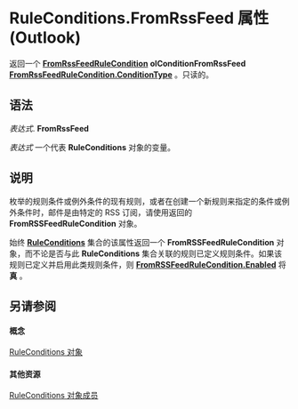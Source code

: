 
# RuleConditions.FromRssFeed 属性 (Outlook)

返回一个 **[FromRssFeedRuleCondition](8de6e629-7e3d-b4df-d758-a5bff3abd6a1.md)** **olConditionFromRssFeed** **[FromRssFeedRuleCondition.ConditionType](a1204589-48bd-bafa-fd1e-b1aae9a3bb86.md)** 。只读的。


## 语法

 _表达式_. **FromRssFeed**

 _表达式_ 一个代表 **RuleConditions** 对象的变量。


## 说明

枚举的规则条件或例外条件的现有规则，或者在创建一个新规则来指定的条件或例外条件时，邮件是由特定的 RSS 订阅，请使用返回的 **FromRSSFeedRuleCondition** 对象。

始终 **[RuleConditions](e8e9a05a-b36b-add2-b294-8cdc5a97e119.md)** 集合的该属性返回一个 **FromRSSFeedRuleCondition** 对象，而不论是否与此 **RuleConditions** 集合关联的规则已定义规则条件。如果该规则已定义并启用此类规则条件，则 **[FromRSSFeedRuleCondition.Enabled](162939a7-005b-7762-541c-d7cd2f5e979a.md)** 将 **真** 。


## 另请参阅


#### 概念


[RuleConditions 对象](e8e9a05a-b36b-add2-b294-8cdc5a97e119.md)
#### 其他资源


[RuleConditions 对象成员](b2af6ebf-f9f8-8106-20a3-1725c3b78174.md)